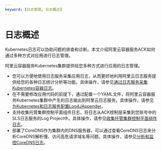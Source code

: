 ```yaml
---
keyword: [日志管理, 日志概述]
---
```


# 日志概述

Kubernetes日志可以协助问题的排查和诊断。本文介绍阿里云容器服务ACK如何通过多种方式对应用进行日志管理。

阿里云容器服务Kubernetes集群提供给您多种方式进行应用的日志管理。

-   您可以方便地使用日志服务采集应用日志，从而更好地利用阿里云日志服务提供给您的各种日志统计分析等功能。具体操作，请参见[通过日志服务采集Kubernetes容器日志](/intl.zh-CN/Kubernetes集群用户指南/可观测性/日志管理/通过日志服务采集Kubernetes容器日志.md)。
-   在不需要修改应用代码的前提下，通过配置一个YAML文件，将阿里云容器服务Kubernetes集群中产生的日志输出到阿里云日志服务。具体操作，请参见[为Kubernetes和日志服务配置Log4JAppender](/intl.zh-CN/Kubernetes集群用户指南/可观测性/日志管理/为Kubernetes和日志服务配置Log4JAppender.md)。
-   支持收集托管集群控制平面组件日志，将日志从ACK控制层采集到您账号中的SLS日志服务的Log Project中。具体操作，请参见[收集托管集群控制平面组件日志](/intl.zh-CN/Kubernetes集群用户指南/可观测性/日志管理/收集托管集群控制平面组件日志.md)。
-   部署了CoreDNS作为集群内的DNS服务器，可以通过查看CoreDNS日志来分析CoreDNS解析慢、访问高危请求域名等问题。具体操作，请参见[分析和监控CoreDNS日志](/intl.zh-CN/Kubernetes集群用户指南/可观测性/日志管理/分析和监控CoreDNS日志.md)。

